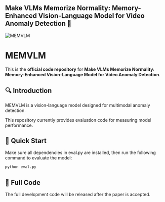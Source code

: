 ## Make VLMs Memorize Normality: Memory-Enhanced Vision-Language Model for Video Anomaly Detection 👋
![MEMVLM](https://github.com/user-attachments/assets/830f86d5-5622-4547-8c54-543fa40b7dd4)

# MEMVLM

This is the **official code repository** for **Make VLMs Memorize Normality: Memory-Enhanced Vision-Language Model for Video Anomaly Detection**.

## 🔍 Introduction

MEMVLM is a vision-language model designed for multimodal anomaly detection.

This repository currently provides evaluation code for measuring model performance.

## 🚀 Quick Start

Make sure all dependencies in eval.py are installed, then run the following command to evaluate the model:

```bash
python eval.py
```

## 📌 Full Code

The full development code will be released after the paper is accepted.
